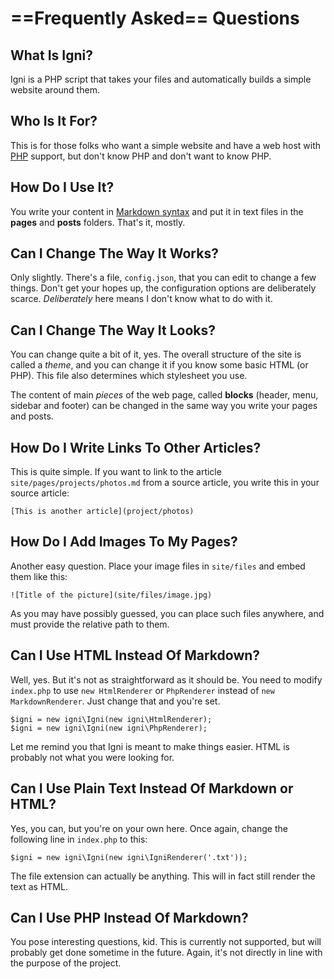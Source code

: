 # ==Frequently Asked== Questions

## What Is Igni?

Igni is a PHP script that takes your files and automatically builds a simple website around them.

## Who Is It For?

This is for those folks who want a simple website and have a web host with [PHP](http://php.net/) support, but don't know PHP and don't want to know PHP.

## How Do I Use It?

You write your content in [Markdown syntax](http://daringfireball.net/projects/markdown/syntax) and put it in text files in the **pages** and **posts** folders. That's it, mostly.

## Can I Change The Way It Works?

Only slightly. There's a file, `config.json`, that you can edit to change a few things. Don't get your hopes up, the configuration options are deliberately scarce. *Deliberately* here means I don't know what to do with it.

## Can I Change The Way It Looks?

You can change quite a bit of it, yes. The overall structure of the site is called a *theme*, and you can change it if you know some basic HTML (or PHP). This file also determines which stylesheet you use. 

The content of main *pieces* of the web page, called **blocks** (header, menu, sidebar and footer) can be changed in the same way you write your pages and posts.

## How Do I Write Links To Other Articles?

This is quite simple. If you want to link to the article `site/pages/projects/photos.md` from a source article, you write this in your source article:

    [This is another article](project/photos)

## How Do I Add Images To My Pages?

Another easy question. Place your image files in `site/files` and embed them like this:

    ![Title of the picture](site/files/image.jpg)

As you may have possibly guessed, you can place such files anywhere, and must provide the relative path to them.

## Can I Use HTML Instead Of Markdown?

Well, yes. But it's not as straightforward as it should be. You need to modify `index.php` to use `new HtmlRenderer` or `PhpRenderer` instead of `new MarkdownRenderer`. Just change that and you're set.

    $igni = new igni\Igni(new igni\HtmlRenderer);
    $igni = new igni\Igni(new igni\PhpRenderer);

Let me remind you that Igni is meant to make things easier. HTML is probably not what you were looking for.

## Can I Use Plain Text Instead Of Markdown or HTML?

Yes, you can, but you're on your own here. Once again, change the following line in `index.php` to this:

    $igni = new igni\Igni(new igni\IgniRenderer('.txt'));

The file extension can actually be anything. This will in fact still render the text as HTML.

## Can I Use PHP Instead Of Markdown?

You pose interesting questions, kid. This is currently not supported, but will probably get done sometime in the future. Again, it's not directly in line with the purpose of the project.
